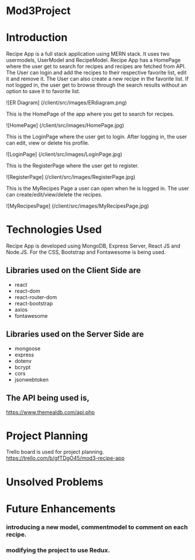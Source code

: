 # Mod3Project

# Introduction

Recipe App is a full stack application using MERN stack. It uses two usermodels, UserModel and RecipeModel. Recipe App has a HomePage where the user get to search for recipes and recipes are fetched from API. The User can login and add the recipes to their respective favorite list, edit it and remove it. The User can also create a new recipe in the favorite list. If not logged in, the user get to browse through the search results without an option to save it to favorite list.

![ER Diagram] (/client/src/images/ERdiagram.png)


This is the HomePage of the app where you get to search for recipes.

![HomePage] (/client/src/images/HomePage.jpg)


This is the LoginPage where the user get to login. After logging in, the user can edit, view or delete his profile.

![LoginPage] (/client/src/images/LoginPage.jpg)


This is the RegisterPage where the user get to register.

![RegisterPage] (/client/src/images/RegisterPage.jpg)


This is the MyRecipes Page a user can open when he is logged in. The user can create/edit/view/delete the recipes.

![MyRecipesPage] (/client/src/images/MyRecipesPage.jpg)


# Technologies Used

Recipe App is developed using MongoDB, Express Server, React JS and Node.JS. For the CSS, Bootstrap and Fontawesome is being used.
## Libraries used on the Client Side are 
- react
- react-dom
- react-router-dom
- react-bootstrap
- axios
- fontawesome

## Libraries used on the Server Side are
- mongoose
- express
- dotenv
- bcrypt
- cors
- jsonwebtoken

## The API being used is,
https://www.themealdb.com/api.php

# Project Planning

Trello board is used for project planning.
https://trello.com/b/gfTDgO45/mod3-recipe-app

# Unsolved Problems

# Future Enhancements

### introducing a new model, commentmodel to comment on each recipe.
### modifying the project to use Redux.




